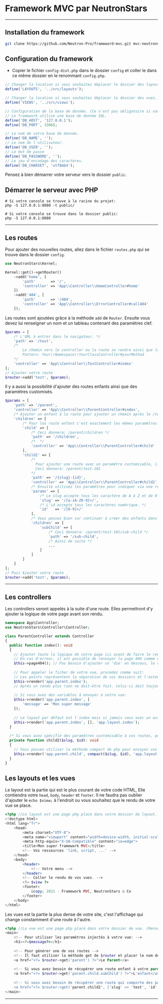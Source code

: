 # Framework MVC par NeutronStars

---

## Installation du framework

```sh
git clone https://github.com/Neutron-Pro/frameword-mvc.git mvc-neutronstars
```

## Configuration du framework

- Copier le fichier `config-dist.php` dans le dossier `config` et coller le dans ce même dossier en le renommant `config.php`.
```php
// Changer la location si vous souhaitez déplacer le dossier des layouts.
define('LAYOUTS', '../src/layouts');

// Changer la location si vous souhaitez déplacer le dossier des vues.
define('VIEWS', '../src/views');

// Configuration de la base de donnée. (Ce n'est pas obligatoire si vous ne l'utilisez pas.)
// Le framework utilise une base de donnée SQL.
define('DB_HOST', '127.0.0.1');
define('DB_PORT', 3306);

// Le nom de votre base de donnée.
define('DB_NAME', '');
// Le nom de l'utilisateur.
define('DB_USER', '');
// Le mot de passe
define('DB_PASSWORD', '');
// Le jeu d'encodage des caractères.
define('DB_CHARSET', 'utf8mb4');
```

Pensez à bien démarrer votre serveur vers le dossier `public`.

## Démarrer le serveur avec PHP

```shell
# Si votre console se trouve à la racine du projet:
php -S 127.0.0.1:8080 -t public/

# Si votre console se trouve dans le dossier public:
php -S 127.0.0.1:8080
```

---

## Les routes

Pour ajouter des nouvelles routes, allez dans le fichier `routes.php` qui se trouve dans le dossier `config`.

```php
use NeutronStars\Kernel;

Kernel::get()->getRouter()
    ->add('home', [
        'path'       => '/',
        'controller' => 'App\\Controller\\HomeController#home'
    ])
    ->add('404', [
        'path'       => '/404',
        'controller' => 'App\\Controller\\ErrorController#call404'
    ]);
```

Les routes sont ajoutées grâce à la méthode `add` de `Router`. Ensuite vous devez lui renseigner un nom et un tableau contenant des paramètres clef.

```php
$params = [
    /* L'URL à entrer dans le navigateur. */
    'path' => '/test',
    /* 
        Le chemin vers le controller ou la route se rendra ainsi que la méthode à appeler se trouvant dans se même controller. 
        Pattern: Your\\Namespace\\YourClassController#yourMethod
    */
    'controller' => 'App\\Controller\\TestController#index'
];
// Ajouter votre route
$router->add('test', $params);
```

Il y a aussi la possibilité d'ajouter des routes enfants ainsi que des paramètres customisés.

```php
$params = [
    'path' => '/parent',
    'controller' => 'App\\Controller\\ParentController#index',
    /* Ajouter un enfant à la route pour ajouter un chemin après le /test */
    'children' => [
        /* Pour les route enfant c'est exactement les mêmes paramètres que le parent. Juste qu'il prend un nom directement via la clef. */
        'child' => [
            /* Ceci donnera: /parent/children */
            'path' => '/children',
            /*  */
            'controller' => 'App\\Controller\\ParentController#child'
        ],
        'child2' => [
            /* 
              Pour ajouter une route avec un paramètre customisable, il vous faudra utiliser les accolades
              Ceci donnera: /parent/test-101
            */
            'path' => '/{slug}-{id}',
            'controller' => 'App\\Controller\\ParentController#child2',
            /* Ensuite utilisez les paramètres pour indiquer via une regex, la règle à appliquer sur vos clefs dans le path. */
            'params' => [
                /* Le slug accepte tous les caractère de A à Z et de 0 à 9 sans faire attention à la case. */
                'slug' => '/[a-zA-Z0-9]+/',
                /* L'id accepte tous les caractères numérique. */
                'id'   => '/[0-9]+/'
            ],
            /* Vous pouvez bien sur continuer à créer des enfants dans les enfants sans limite: */
            'children' => [
                'subChild' => [
                    /* Ceci donnera: /parent/test-101/sub-child */
                    'path' => '/sub-child',
                    /* Ainsi de suite */
                    ...
                ]
            ]
        ]
    ]
];
// Puis Ajouter votre route
$router->add('test', $params);
```

---

## Les controllers

Les controllers seront appelés à la suite d'une route. Elles permettront d'y ajouter la logique de votre page avant son rendu.

```php
namespace App\Controller;
use NeutronStars\Controller\Controller;

class ParentController extends Controller
{
  public function index(): void
  {
    // Ajouter toute la logique de votre page ici avant de faire le rendu.
    // En cas d'erreur, il est possible de renvoyer la page 404 comme ceci:
    $this->page404(); // Pas besoin d'ajouter un 'die' en dessous, le code sera automatiquement coupé.
    
    // Pour appeler le ficher de votre vue, procédez comme suit:
    // Les points représentent la séparation de vos dossiers et l'extension ne doit pas être placé.
    $this->render('app.parent.index');
    // Après un rendu plus rien ne doit-être fait. Celui-ci doit toujours être la dernière chose à faire.
    
    // Si vous avez des variables à envoyer à votre vue:
    $this->render('app.parent.index', [
        'message' => 'Mon super message'
    ]);
    
    // Le layout par défaut est l'index mais si jamais vous avec un autre layout à placer, vous pourrez toujours l'appliquer en fin de paramètre:
    $this->render('app.parent.index', [], 'app.layout.index');
  }
  
  /* Si vous avez spécifié des paramètres customisable à vos routes, pensez à les récupérer dans le bon ordre en paramètre de méthode */
  private function child2($slug, $id): void
  {
    // Vous pouvez utiliser la méthode compact de php pour envoyez vos variables à votre vue.
    $this->render('app.parent.child', compact($slug, $id), 'app.layout.index');
  }
}
```

## Les layouts et les vues

Le layout est la partie qui est le plus courant de votre code HTML, Elle contiendra votre `head`, `body`, `header` et `footer`.
Il ne faudra pas oublier d'ajouter le `echo $view;` à l'endroit ou vous souhaitez que le rendu de votre vue se place.

```php
<?php //Le layout est une page php placé dans votre dossier de layout. (Renseigné dans votre config) ?>
<!doctype html>
<html lang="fr">
    <head>
        <meta charset="UTF-8">
        <meta name="viewport" content="width=device-width, initial-scale=1.0">
        <meta http-equiv="X-UA-Compatible" content="ie=edge">
        <title>Mon super framework MVC</title>
        <!-- Vos ressources 'link, script, ...' -->
    </head>
    <body>
        <header>
            <!-- Votre menu -->
        </header>
        <!-- Coller le rendu de vos vues. -->
        <?= $view ?>
        <footer>
            &copy; 2021 - Framework MVC, NeutronStars & Co
        </footer>
    </body>
</html>
```

Les vues est la partie la plus dense de votre site, c'est l'affichage qui change constamment d'une route à l'autre.

```php
<?php //La vue est une page php placé dans votre dossier de vue. (Renseigné dans votre config) ?>
<main>
    <!-- Pour utiliser les paramètres injectés à votre vue: -->
    <h1><?=$message?></h1>
    
    <!-- Pour générer une de vos routes -->
    <!-- Il faut utiliser la méthode get de $router et placer le nom de votre route -->
    <a href="<?= $router->get('parent') ?>">Le Parent</a>
    
    <!-- Si vous avez besoin de récupérer une route enfant à votre parent, il suffit de mettre les noms séparer par des points. -->
    <a href="<?= $router->get('parent.child.subChild') ?>">L'enfant</a>
    
    <!-- Si vous avez besoin de récupérer une route qui comporte des paramètres customisable: -->
    <a href="<?= $router->get('parent.child2', ['slug' => 'test', 'id' => '101']) ?>">L'enfant custom</a>
</main>
```

---
